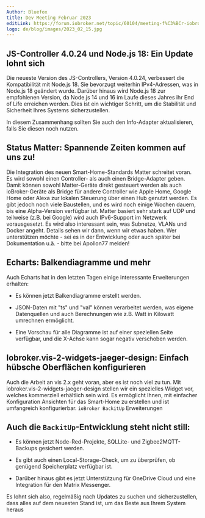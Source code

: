 ```yaml
---
Author: Bluefox
title: Dev Meeting Februar 2023
editLink: https://forum.iobroker.net/topic/60104/meeting-f%C3%BCr-iobroker-core-dev-admin-15-02-23-20-30
logo: de/blog/images/2023_02_15.jpg
---
```

## JS-Controller 4.0.24 und Node.js 18: Ein Update lohnt sich
<!-- ID: 909729 -->
Die neueste Version des JS-Controllers, Version 4.0.24, verbessert die Kompatibilität mit Node.js 18. Sie bevorzugt weiterhin IPv4-Adressen, was in Node.js 18 geändert wurde. Darüber hinaus wird Node.js 18 zur empfohlenen Version, da Node.js 14 und 16 im Laufe dieses Jahres ihr End of Life erreichen werden. Dies ist ein wichtiger Schritt, um die Stabilität und Sicherheit Ihres Systems sicherzustellen.
<!-- ID: 584823 -->

In diesem Zusammenhang sollten Sie auch den Info-Adapter aktualisieren, falls Sie diesen noch nutzen.
<!-- ID: 552912 -->

## Status Matter: Spannende Zeiten kommen auf uns zu!
<!-- ID: 391572 -->
Die Integration des neuen Smart-Home-Standards Matter schreitet voran. Es wird sowohl einen Controller- als auch einen Bridge-Adapter geben. Damit können sowohl Matter-Geräte direkt gesteuert werden als auch ioBroker-Geräte als Bridge für andere Controller wie Apple Home, Google Home oder Alexa zur lokalen Steuerung über einen Hub genutzt werden. Es gibt jedoch noch viele Baustellen, und es wird noch einige Wochen dauern, bis eine Alpha-Version verfügbar ist. Matter basiert sehr stark auf UDP und teilweise (z.B. bei Google) wird auch IPv6-Support im Netzwerk vorausgesetzt. Es wird also interessant sein, was Subnetze, VLANs und Docker angeht. Details sehen wir dann, wenn wir etwas haben. Wer unterstützen möchte - sei es in der Entwicklung oder auch später bei Dokumentation u.ä. - bitte bei Apollon77 melden!
<!-- ID: 214409 -->

## Echarts: Balkendiagramme und mehr
<!-- ID: 202863 -->
Auch Echarts hat in den letzten Tagen einige interessante Erweiterungen erhalten:
<!-- ID: 476449 -->

- Es können jetzt Balkendiagramme erstellt werden.
<!-- ID: 625848 -->
- JSON-Daten mit "ts" und "val" können verarbeitet werden, was eigene Datenquellen und auch Berechnungen wie z.B. Watt in Kilowatt umrechnen ermöglicht.
<!-- ID: 793104 -->
- Eine Vorschau für alle Diagramme ist auf einer speziellen Seite verfügbar, und die X-Achse kann sogar negativ verschoben werden.
<!-- ID: 145190 -->

## Iobroker.vis-2-widgets-jaeger-design: Einfach hübsche Oberflächen konfigurieren
<!-- ID: 74360 -->
Auch die Arbeit an vis 2.x geht voran, aber es ist noch viel zu tun. Mit iobroker.vis-2-widgets-jaeger-design stellen wir ein spezielles Widget vor, welches kommerziell erhältlich sein wird. Es ermöglicht Ihnen, mit einfacher Konfiguration Ansichten für das Smart-Home zu erstellen und ist umfangreich konfigurierbar.
`ioBroker BackitUp` Erweiterungen
<!-- ID: 700450 -->

## Auch die `BackitUp`-Entwicklung steht nicht still:
<!-- ID: 171252 -->
- Es können jetzt Node-Red-Projekte, SQLLite- und Zigbee2MQTT-Backups gesichert werden.
<!-- ID: 208290 -->
- Es gibt auch einen Local-Storage-Check, um zu überprüfen, ob genügend Speicherplatz verfügbar ist.
<!-- ID: 597961 -->
- Darüber hinaus gibt es jetzt Unterstützung für OneDrive Cloud und eine Integration für den Matrix Messenger.
<!-- ID: 948083 -->

Es lohnt sich also, regelmäßig nach Updates zu suchen und sicherzustellen, dass alles auf dem neuesten Stand ist, um das Beste aus Ihrem System heraus
<!-- ID: 289413 -->